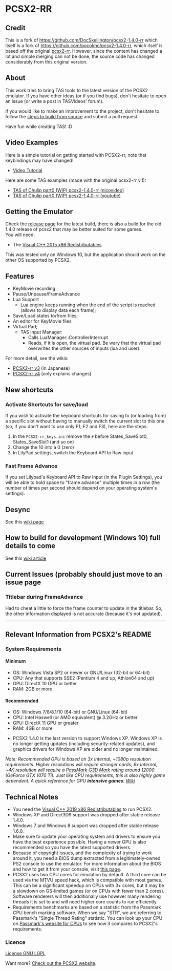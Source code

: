 # PCSX2-RR  
## Credit  
This is a fork of https://github.com/DocSkellington/pcsx2-1.4.0-rr which itself is a fork of https://github.com/pocokhc/pcsx2-1.4.0-rr, which itself is based off the original [pcsx2-rr](<https://code.google.com/archive/p/pcsx2-rr/>). However, since the content has changed a lot and simple merging can not be done, the source code has changed considerably from this original version.

## About  
This work tries to bring TAS tools to the latest version of the PCSX2 emulator.
If you have other ideas (or if you find bugs), don't hesitate to open an issue (or write a post in TASVideos' forum).  

If you would like to make an improvement to the project, don't hesitate to follow the [steps to build from source](https://github.com/xTVaser/pcsx2-rr/wiki/Building-from-Source) and submit a pull request.

Have fun while creating TAS! :D

## Video Examples  
Here is a simple tutorial on getting started with PCSX2-rr, note that keybindings may have changed!  
* [Video Tutorial](https://www.youtube.com/watch?v=1rgJ3jowxIo)  

Here are some TAS examples (made with the original pcsx2-rr v.1):  
* [TAS of Chulip part0 (WIP) pcsx2-1.4.0-rr (nicovideo)](http://www.nicovideo.jp/watch/sm30385451)  
* [TAS of Chulip part0 (WIP) pcsx2-1.4.0-rr (youtube)](https://youtu.be/Ib2MnRfCCzc)  

## Getting the Emulator  
Check the [release page](https://github.com/xTVaser/pcsx2-rr/releases) for the latest build, there is also a build for the old 1.4.0 release of pcsx2 that may be better suited for some games.  
You will need:  
* The [Visual C++ 2015 x86 Redistributables](https://www.microsoft.com/en-us/download/details.aspx?id=48145)

This was tested only on Windows 10, but the application should work on the other OS supported by PCSX2.  

## Features  
* KeyMovie recording  
* Pause/Unpause/FrameAdvance  
* Lua Support  
  * Lua engine keeps running when the end of the script is reached (allows to display data each frame);
* Save/Load states to/from files;  
* An editor for KeyMovie files  
* Virtual Pad;  
  * TAS Input Manager:  
    *  Calls LuaManager::ControllerInterrupt  
    *  Reads, if it is open, the virtual pad. Be wary that the virtual pad overwrites the other sources of inputs (lua and user).  


For more detail, see the wikis:
* [PCSX2-rr v3](https://github.com/pocokhc/pcsx2-1.4.0-rr/wiki) (in Japanese)
* [PCSX2-rr v4](https://github.com/DocSkellington/pcsx2-1.4.0-rr/wiki) (only explains changes)

## New shortcuts
### Activate Shortcuts for save/load  
If you wish to activate the keyboard shortcuts for saving to (or loading from) a specific slot without having to manually switch the current slot to this one (so, if you don't want to use only F1, F2 and F3), here are the steps:
1. In the `PCSX2-rr_keys.ini` remove the `#` before States_SaveSlot0, States_SaveSlot1 (and so on)
2. Change the 10 into a 0 (zero)
3. In LilyPad settings, switch the Keyboard API to Raw input

### Fast Frame Advance
If you set Lilypad's Keyboard API to Raw Input (in the Plugin Settings), you will be able to hold space to "frame advance" multiple times in a row (the number of times per second should depend on your operating system's settings).

## Desync
See this [wiki page](https://github.com/xTVaser/pcsx2-rr/wiki#key-movie-creation-assumption-procedure-updated-april-9-2017)
  
## How to build for development (Windows 10) full details to come
See this [wiki article](https://github.com/xTVaser/pcsx2-rr/wiki/Building-from-Source)

## Current Issues (probably should just move to an issue page  
### Titlebar during FrameAdvance  
Had to cheat a little to force the frame counter to update in the titlebar. So, the other information displayed is not accurate (because it's not updated).  


---



## Relevant Information from PCSX2's README
### System Requirements
#### Minimum
* OS: Windows Vista SP2 or newer or GNU/Linux (32-bit or 64-bit)
* CPU: Any that supports SSE2 (Pentium 4 and up, Athlon64 and up)
* GPU: DirectX 10 GPU or better
* RAM: 2GB or more

#### Recommended
* OS: Windows 7/8/8.1/10 (64-bit) or GNU/Linux (64-bit)
* CPU: Intel Haswell (or AMD equivalent) @ 3.2GHz or better
* GPU: DirectX 11 GPU or greater
* RAM: 4GB or more

- PCSX2 1.4.0 is the last version to support Windows XP. Windows XP is no longer getting updates (including security-related updates), and graphics drivers for Windows XP are older and no longer maintained.

*Note: Recommended GPU is based on 3x Internal, ~1080p resolution requirements. Higher resolutions will require stronger cards; 6x Internal, ~4K resolution will require a [PassMark G3D Mark](https://www.videocardbenchmark.net/high_end_gpus.html) rating around 12000 (GeForce GTX 1070 Ti). Just like CPU requirements, this is also highly game dependent. A quick reference for GPU **intensive games**:  [Wiki](https://wiki.pcsx2.net/Category:GPU_intensive_games)*

## Technical Notes

- You need the [Visual C++ 2019 x86 Redistributables](https://support.microsoft.com/en-us/help/2977003/) to run PCSX2.
- Windows XP and Direct3D9 support was dropped after stable release 1.4.0.
- Windows 7 and Windows 8 support was dropped after stable release 1.6.0.
- Make sure to update your operating system and drivers to ensure you have the best experience possible. Having a newer GPU is also recommended so you have the latest supported drivers.
- Because of copyright issues, and the complexity of trying to work around it, you need a BIOS dump extracted from a legitimately-owned PS2 console to use the emulator. For more information about the BIOS and how to get it from your console, visit [this page](https://pcsx2.net/config-guide/official-english-pcsx2-configuration-guide.html#Bios).
- PCSX2 uses two CPU cores for emulation by default. A third core can be used via the MTVU speed hack, which is compatible with most games. This can be a significant speedup on CPUs with 3+ cores, but it may be a slowdown on GS-limited games (or on CPUs with fewer than 2 cores). Software renderers will then additionally use however many rendering threads it is set to and will need higher core counts to run efficiently.
- Requirements benchmarks are based on a statistic from the Passmark CPU bench marking software. When we say "STR", we are referring to Passmark's "Single Thread Rating" statistic. You can look up your CPU on [Passmark's website for CPUs](https://cpubenchmark.net) to see how it compares to PCSX2's requirements.

### Licence
[License GNU LGPL](http://www.gnu.org/licenses/lgpl.html)  


Want more? [Check out the PCSX2 website](https://pcsx2.net/demo-videos-screenshots/screenshots.html).